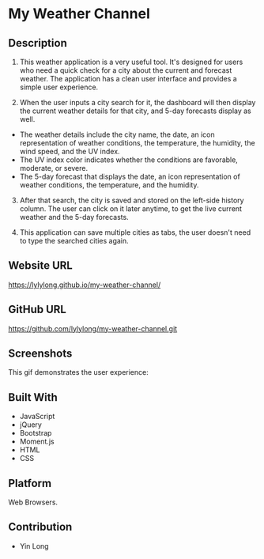 # My Weather Channel

## Description

1. This weather application is a very useful tool. It's designed for users who need a quick check for a city about the current and forecast weather. The application has a clean user interface and provides a simple user experience.

2. When the user inputs a city search for it, the dashboard will then display the current weather details for that city, and 5-day forecasts display as well.

- The weather details include the city name, the date, an icon representation of weather conditions, the temperature, the humidity, the wind speed, and the UV index.
- The UV index color indicates whether the conditions are favorable, moderate, or severe.
- The 5-day forecast that displays the date, an icon representation of weather conditions, the temperature, and the humidity.

3. After that search, the city is saved and stored on the left-side history column. The user can click on it later anytime, to get the live current weather and the 5-day forecasts.

4. This application can save multiple cities as tabs, the user doesn't need to type the searched cities again.

## Website URL

https://lylylong.github.io/my-weather-channel/

## GitHub URL

https://github.com/lylylong/my-weather-channel.git

## Screenshots

This gif demonstrates the user experience:

## Built With

- JavaScript
- jQuery
- Bootstrap
- Moment.js
- HTML
- CSS

## Platform

Web Browsers.​

## Contribution

- Yin Long
